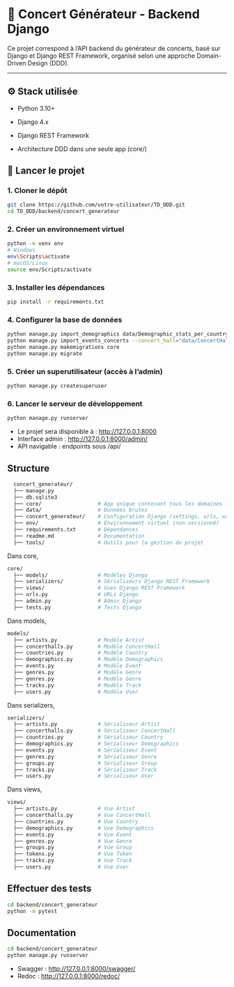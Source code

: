 # 🎵 Concert Générateur - Backend Django

Ce projet correspond à l’API backend du générateur de concerts, basé sur Django et Django REST Framework, organisé selon une approche Domain-Driven Design (DDD).

---

## ⚙️ Stack utilisée

- Python 3.10+
- Django 4.x
- Django REST Framework

- Architecture DDD dans une seule app (core/)

## 🚀 Lancer le projet

### 1. Cloner le dépôt

```bash
git clone https://github.com/votre-utilisateur/TD_DDD.git
cd TD_DDD/backend/concert_generateur
```

### 2. Créer un environnement virtuel

```bash
python -m venv env
# Windows
env\Scripts\activate
# macOS/Linux
source env/Scripts/activate
```

### 3. Installer les dépendances

```bash
pip install -r requirements.txt
```

### 4. Configurer la base de données


```bash
python manage.py import_demographics data/Demographic_stats_per_country.csv
python manage.py import_events_concerts --concert_hall="data/ConcertHall.csv" --event="data/EventsData.csv"
python manage.py makemigrations core
python manage.py migrate
```

### 5. Créer un superutilisateur (accès à l’admin)


```bash
python manage.py createsuperuser

```

### 6. Lancer le serveur de développement
```bash
python manage.py runserver

```

- Le projet sera disponible à : http://127.0.0.1:8000
- Interface admin : http://127.0.0.1:8000/admin/
- API navigable : endpoints sous /api/

## Structure

```bash
  concert_generateur/
  ├── manage.py
  ├── db.sqlite3
  ├── core/                  # App unique contenant tous les domaines (users, artists, events, etc.)
  ├── data/                  # Données brutes
  ├── concert_generateur/    # Configuration Django (settings, urls, wsgi...)
  ├── env/                   # Environnement virtuel (non versionné)
  ├── requirements.txt       # Dépendances
  ├── readme.md              # Documentation
  ├── tools/                 # Outils pour la gestion du projet

```

Dans core,

```bash
core/
  ├── models/                # Modèles Django
  ├── serializers/           # Sérialiseurs Django REST Framework
  ├── views/                 # Vues Django REST Framework
  ├── urls.py                # URLs Django
  ├── admin.py               # Admin Django
  ├── tests.py               # Tests Django
```

Dans models,

```bash
models/
  ├── artists.py             # Modèle Artist
  ├── concerthalls.py        # Modèle ConcertHall
  ├── countries.py           # Modèle Country
  ├── demographics.py        # Modèle Demographics
  ├── events.py              # Modèle Event
  ├── genres.py              # Modèle Genre
  ├── genres.py              # Modèle Genre
  ├── tracks.py              # Modèle Track
  ├── users.py               # Modèle User
```

Dans serializers,

```bash
serializers/
  ├── artists.py             # Sérialiseur Artist
  ├── concerthalls.py        # Sérialiseur ConcertHall
  ├── countries.py           # Sérialiseur Country
  ├── demographics.py        # Sérialiseur Demographics
  ├── events.py              # Sérialiseur Event
  ├── genres.py              # Sérialiseur Genre
  ├── groups.py              # Sérialiseur Group
  ├── tracks.py              # Sérialiseur Track
  ├── users.py               # Sérialiseur User
```

Dans views,

```bash
views/
  ├── artists.py             # Vue Artist
  ├── concerthalls.py        # Vue ConcertHall
  ├── countries.py           # Vue Country
  ├── demographics.py        # Vue Demographics
  ├── events.py              # Vue Event
  ├── genres.py              # Vue Genre
  ├── groups.py              # Vue Group
  ├── tokens.py              # Vue Token
  ├── tracks.py              # Vue Track
  ├── users.py               # Vue User
```

## Effectuer des tests

```bash
cd backend/concert_generateur
python -m pytest
```

## Documentation

```bash
cd backend/concert_generateur
python manage.py runserver
```

- Swagger : http://127.0.0.1:8000/swagger/
- Redoc : http://127.0.0.1:8000/redoc/

